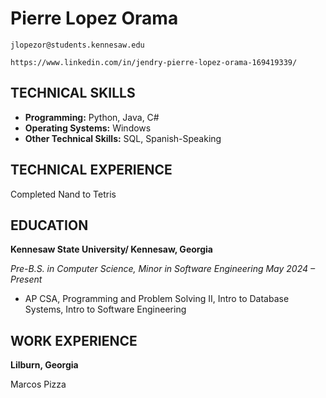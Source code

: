 # Pierre Lopez Orama

```
jlopezor@students.kennesaw.edu
```

```
https://www.linkedin.com/in/jendry-pierre-lopez-orama-169419339/
```

## TECHNICAL SKILLS

- **Programming:** Python, Java, C#
- **Operating Systems:** Windows
- **Other Technical Skills:** SQL, Spanish-Speaking

## TECHNICAL EXPERIENCE

Completed Nand to Tetris

## EDUCATION

**Kennesaw State University/ Kennesaw, Georgia** 

_Pre-B.S. in Computer Science, Minor in Software Engineering May 2024 – Present_

- AP CSA, Programming and Problem Solving II, Intro to Database Systems, Intro to Software Engineering

## WORK EXPERIENCE

**Lilburn, Georgia**

Marcos Pizza
